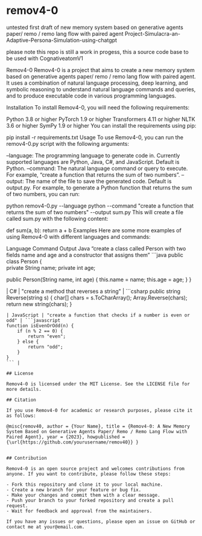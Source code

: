 # remov4-0
 untested first draft of new memory system based on generative agents paper/ remo / remo lang flow with paired agent
Project-Simulacra-an-Adaptive-Persona-Simulation-using-chatgpt

please note this repo is still a work in progess, this a source code base to be used with CognativeatomV1










Remov4-0
Remov4-0 is a project that aims to create a new memory system based on generative agents paper/ remo / remo lang flow with paired agent. It uses a combination of natural language processing, deep learning, and symbolic reasoning to understand natural language commands and queries, and to produce executable code in various programming languages.

Installation
To install Remov4-0, you will need the following requirements:

Python 3.8 or higher
PyTorch 1.9 or higher
Transformers 4.11 or higher
NLTK 3.6 or higher
SymPy 1.9 or higher
You can install the requirements using pip:

pip install -r requirements.txt
Usage
To use Remov4-0, you can run the remov4-0.py script with the following arguments:

–language: The programming language to generate code in. Currently supported languages are Python, Java, C#, and JavaScript. Default is Python.
–command: The natural language command or query to execute. For example, “create a function that returns the sum of two numbers”.
–output: The name of the file to save the generated code. Default is output.py.
For example, to generate a Python function that returns the sum of two numbers, you can run:

python remov4-0.py --language python --command "create a function that returns the sum of two numbers" --output sum.py
This will create a file called sum.py with the following content:

def sum(a, b):
    return a + b
Examples
Here are some more examples of using Remov4-0 with different languages and commands:

Language	Command	Output
Java	“create a class called Person with two fields name and age and a constructor that assigns them”	```java
public class Person {		
private String name;
private int age;

public Person(String name, int age) {
    this.name = name;
    this.age = age;
}
}

| C# | "create a method that reverses a string" | ```csharp
public string Reverse(string s) {
    char[] chars = s.ToCharArray();
    Array.Reverse(chars);
    return new string(chars);
}
``` |
| JavaScript | "create a function that checks if a number is even or odd" | ```javascript
function isEvenOrOdd(n) {
    if (n % 2 == 0) {
        return "even";
    } else {
        return "odd";
    }
}
``` |

## License

Remov4-0 is licensed under the MIT License. See the LICENSE file for more details.

## Citation

If you use Remov4-0 for academic or research purposes, please cite it as follows:

@misc{remov40, author = {Your Name}, title = {Remov4-0: A New Memory System Based on Generative Agents Paper/ Remo / Remo Lang Flow with Paired Agent}, year = {2023}, howpublished = {\url{https://github.com/yourusername/remov40}} }


## Contribution

Remov4-0 is an open source project and welcomes contributions from anyone. If you want to contribute, please follow these steps:

- Fork this repository and clone it to your local machine.
- Create a new branch for your feature or bug fix.
- Make your changes and commit them with a clear message.
- Push your branch to your forked repository and create a pull request.
- Wait for feedback and approval from the maintainers.

If you have any issues or questions, please open an issue on GitHub or contact me at your@email.com.